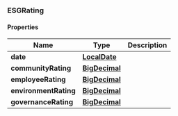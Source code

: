 
[//]: # (CLASS:ESGRating)

[//]: # (KIND:object)

### ESGRating

#### Properties

[//]: # (START_DEFINITION)

Name | Type | Description
------------ | ------------- | -------------
**date** | [**LocalDate**](LocalDate.md) |  &nbsp;
**communityRating** | [**BigDecimal**](BigDecimal.md) |  &nbsp;
**employeeRating** | [**BigDecimal**](BigDecimal.md) |  &nbsp;
**environmentRating** | [**BigDecimal**](BigDecimal.md) |  &nbsp;
**governanceRating** | [**BigDecimal**](BigDecimal.md) |  &nbsp;

[//]: # (END_DEFINITION)


[//]: # (CONTAINED_CLASS:LocalDate)


[//]: # (CONTAINED_CLASS:BigDecimal)


[//]: # (CONTAINED_CLASS:BigDecimal)


[//]: # (CONTAINED_CLASS:BigDecimal)


[//]: # (CONTAINED_CLASS:BigDecimal)





